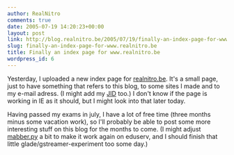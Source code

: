 ```yaml
---
author: RealNitro
comments: true
date: 2005-07-19 14:20:23+00:00
layout: post
link: http://blog.realnitro.be/2005/07/19/finally-an-index-page-for-www.realnitro.be/
slug: finally-an-index-page-for-www.realnitro.be
title: Finally an index page for www.realnitro.be
wordpress_id: 6
---
```


Yesterday, I uploaded a new index page for [realnitro.be](http://www.realnitro.be/). It's a small page, just to have something that refers to this blog, to some sites I made and to my e-mail adress. (I might add my [JID](http://www.jabber.org/) too.) I don't know if the page is working in IE as it should, but I might look into that later today.

Having passed my exams in july, I have a lot of free time (three months minus some vacation work), so I'll probably be able to post some more interesting stuff on this blog for the months to come. (I might adjust [mabber.py](http://blog.eikke.com/index.php/realnitro/2005/03/18/mabber_py_1) a bit to make it work again on eduserv, and I should finish that little glade/gstreamer-experiment too some day.)